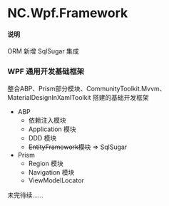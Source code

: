 # NC.Wpf.Framework
#### 说明

ORM 新增 SqlSugar 集成

### WPF 通用开发基础框架

整合ABP、Prism部分模块、CommunityToolkit.Mvvm、MaterialDesignInXamlToolkit 搭建的基础开发框架

- ABP
  - 依赖注入模块
  - Application 模块
  - DDD 模块
  - ~~EntityFramework模块~~  => SqlSugar
- Prism
  - Region 模块
  - Navigation 模块
  - ViewModelLocator



未完待续……

